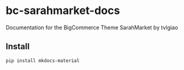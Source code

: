 # bc-sarahmarket-docs
Documentation for the BigCommerce Theme SarahMarket by tvlgiao

## Install

```
pip install mkdocs-material
```
